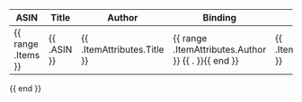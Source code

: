 | ASIN | Title | Author | Binding | URL |
| ---- | ----- | ------ | ------- | --- |
{{ range .Items }}| {{ .ASIN }} | {{ .ItemAttributes.Title }} |{{ range .ItemAttributes.Author }} {{ . }}{{ end }} | {{ .ItemAttributes.Binding }} | {{ .URL }} |
{{ end }}
